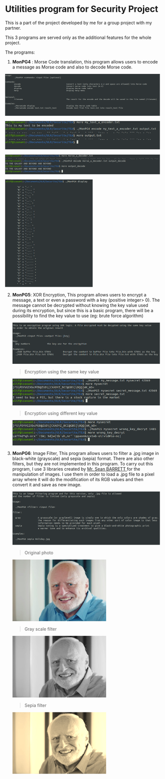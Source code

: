 # Utilities program for Security Project

This is a part of the project developed by me for a group project with my partner.

This 3 programs are served only as the additional features for the whole project.

The programs: 

1.  **MonPG4** : Morse Code translation, this program allows users to encode a message as Morse code and also to decode Morse code.

   ![features](CR/pg4_2.png)

   ![encode](CR/pg4_3.png)

   ![decode](CR/pg4_4.png)

   <img src="CR/pg4_5.png" alt="table" style="zoom:50%;" />

   

2. **MonPG5**: XOR Encryption, This program allows users to encrypt a message, a text or even a password with a key (positive integer> 0). The message cannot be decrypted without knowing the key value used during its encryption, but since this is a basic program, there will be a possibility to find the key value to use (eg: brute force algorithm)

   ![features](CR/pg5_2.png)

   > Encryption using the same key value

   ![same key](CR/pg5_3.png)

   > Encryption using different key value

   ![different key](CR/pg5_4.png)

3. **MonPG6**: Image Filter,  This program allows users to filter a .jpg image in black-white (grayscale) and sepia (sepia) format. There are also other filters, but they are not implemented in this program.  To carry out this program, I use 3 libraries created by  [Mr. Sean BARRETT ](https://github.com/nothings/stb) for the manipulation of images. I use them in order to load a .jpg file to a pixel array where it will do the modification of its RGB values and then convert it and save as new image. 

   ![features](CR/pg6_2.png)

   > Original photo

   <img src="CR/Harold.jpg" alt="Harold.jpg" style="zoom:50%;" />

   > Gray scale filter

   <img src="CR/gray_Harold.jpg" alt="gray_Harold.jpg" style="zoom:50%;" />

   

   > Sepia filter

   <img src="CR/sepia_Harold.jpg" alt="sepia_Harold.jpg" style="zoom:50%;" />

